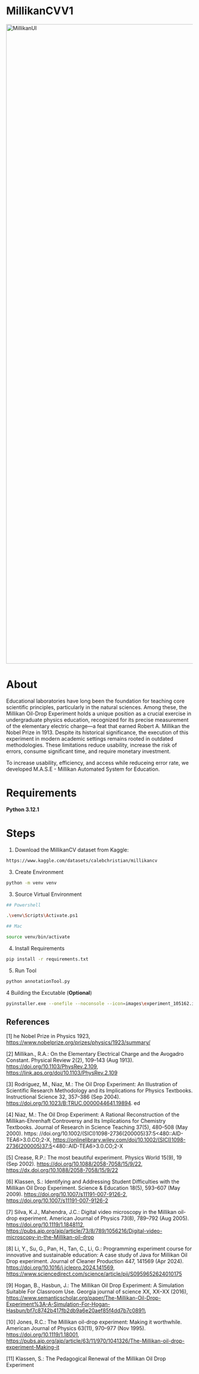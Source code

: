 # MillikanCVV1

<img width="1727" alt="MillikanUI" src="https://github.com/user-attachments/assets/7c3f01b7-6dcb-40a8-a184-327c3300117b" />

# About 
Educational laboratories have long been the foundation for teaching core scientific principles, particularly in the natural sciences. Among these, the Millikan Oil-Drop Experiment holds a unique position as a crucial exercise in undergraduate physics education, recognized for its precise measurement of the elementary electric charge—a feat that earned Robert A. Millikan the Nobel Prize in 1913. Despite its historical significance, the execution of this experiment in modern academic settings remains rooted in outdated methodologies. These limitations reduce usability, increase the risk of errors, consume significant time, and require monetary investment.

To increase usability, efficiency, and access while reduceing error rate, we developed M.A.S.E - Millikan Automated System for Education.  

# Requirements

**Python 3.12.1**

# Steps

1. Download the MillikanCV dataset from Kaggle:
   
```sh
https://www.kaggle.com/datasets/calebchristian/millikancv
```

3. Create Environment

```sh
python -m venv venv
```

3. Source Virtual Environment


```sh
## Powershell 

.\venv\Scripts\Activate.ps1
```

```sh
## Mac 

source venv/bin/activate
```

4. Install Requirements
```sh
pip install -r requirements.txt
```

5. Run Tool

```sh
python annotationTool.py
```

4 Building the Excutable (**Optional**)
```sh
pyinstaller.exe --onefile --noconsole --icon=images\experiment_105162.ico  --clean annotationTool.py
```


## References
<a id="1">[1]</a> 
he Nobel Prize in Physics 1923, https://www.nobelprize.org/prizes/physics/1923/summary/

<a id="2">[2]</a> 
Millikan., R.A.: On the Elementary Electrical Charge and the Avogadro Constant. Physical Review 2(2), 109–143 (Aug 1913). https://doi.org/10.1103/PhysRev.2.109, https://link.aps.org/doi/10.1103/PhysRev.2.109

<a id="3">[3]</a> 
Rodríguez, M., Niaz, M.: The Oil Drop Experiment: An Illustration of Scientific Research Methodology and its Implications for Physics Textbooks. Instructional Science 32, 357–386 (Sep 2004). https://doi.org/10.1023/B:TRUC.0000044641.19894.
ed

<a id="4">[4]</a> 
Niaz, M.: The Oil Drop Experiment: A Rational Reconstruction of the Millikan-Ehrenhaft Controversy and Its Implications for Chemistry Textbooks. Journal of Research in Science Teaching 37(5), 480–508 (May 2000). https: //doi.org/10.1002/(SICI)1098-2736(200005)37:5<480::AID-TEA6>3.0.CO;2-X, https://onlinelibrary.wiley.com/doi/10.1002/(SICI)1098-2736(200005)37:5<480::AID-TEA6>3.0.CO;2-X

<a id="5">[5]</a> 
Crease, R.P.: The most beautiful experiment. Physics World 15(9), 19 (Sep 2002). https://doi.org/10.1088/2058-7058/15/9/22, https://dx.doi.org/10.1088/2058-7058/15/9/22

<a id="6">[6]</a> 
Klassen, S.: Identifying and Addressing Student Difficulties with the Millikan Oil Drop Experiment. Science & Education 18(5), 593–607 (May 2009). https://doi.org/10.1007/s11191-007-9126-2, https://doi.org/10.1007/s11191-007-9126-2

<a id="7">[7]</a> 
 Silva, K.J., Mahendra, J.C.: Digital video microscopy in the Millikan oil-drop experiment. American Journal of Physics 73(8), 789–792 (Aug 2005). https://doi.org/10.1119/1.1848112, https://pubs.aip.org/ajp/article/73/8/789/1056216/Digital-video-microscopy-in-the-Millikan-oil-drop

<a id="8">[8]</a> 
 Li, Y., Su, G., Pan, H., Tan, C., Li, G.: Programming experiment course for innovative and sustainable education: A case study of Java for Millikan Oil Drop experiment. Journal of Cleaner Production 447, 141569 (Apr 2024). https://doi.org/10.1016/j.jclepro.2024.141569, https://www.sciencedirect.com/science/article/pii/S0959652624010175

<a id="9">[9]</a>
 Hogan, B., Hasbun, J.: The Millikan Oil Drop Experiment: A Simulation Suitable For Classroom Use. Georgia journal of science XX, XX–XX (2016), https://www.semanticscholar.org/paper/The-Millikan-Oil-Drop-Experiment%3A-A-Simulation-For-Hogan-Hasbun/bf7c8742b417fb2db9a6e20aef85f4dd7b7c0891\

<a id="10">[10]</a>
 Jones, R.C.: The Millikan oil-drop experiment: Making it worthwhile. American Journal of Physics 63(11), 970–977 (Nov 1995). https://doi.org/10.1119/1.18001, https://pubs.aip.org/ajp/article/63/11/970/1041326/The-Millikan-oil-drop-experiment-Making-it

<a id="11">[11]</a>
 Klassen, S.: The Pedagogical Renewal of the Millikan Oil Drop Experiment
